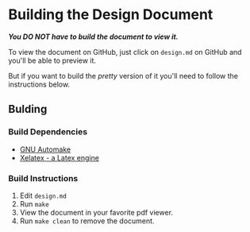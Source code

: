 # Building the Design Document

**_You DO NOT have to build the document to view it._**

To view the document on GitHub, just click on `design.md` on GitHub and you'll be able to preview it.

But if you want to build the _pretty_ version of it you'll need to follow the instructions below.

## Bulding

### Build Dependencies

- [GNU Automake](https://www.gnu.org/software/automake/)
- [Xelatex - a Latex engine](https://www.overleaf.com/learn/latex/XeLaTeX)

### Build Instructions

1. Edit `design.md`
2. Run `make`
3. View the document in your favorite pdf viewer.
4. Run `make clean` to remove the document.
